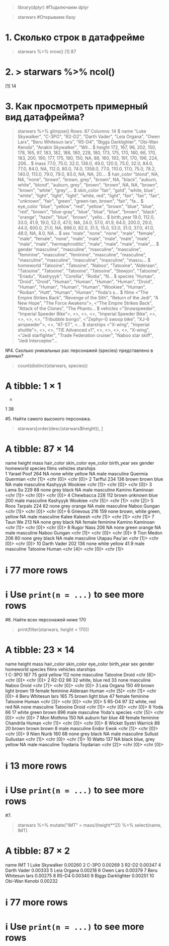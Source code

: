 > library(dplyr)  #Подключаем dplyr


> starwars  #Открываем базу


# 1. Сколько строк в датафрейме
> starwars %>% nrow()
[1] 87

# 2. > starwars %>% ncol()
[1] 14

# 3. Как просмотреть примерный вид датафрейма?
> starwars %>% glimpse()
Rows: 87
Columns: 14
$ name       <chr> "Luke Skywalker", "C-3PO", "R2-D2", "Darth Vader", "Leia Organa", "Owen Lars", "Beru Whitesun lars", "R5-D4", "Biggs Darklighter", "Obi-Wan Kenobi", "Anakin Skywalker", "Wil…
$ height     <int> 172, 167, 96, 202, 150, 178, 165, 97, 183, 182, 188, 180, 228, 180, 173, 175, 170, 180, 66, 170, 183, 200, 190, 177, 175, 180, 150, NA, 88, 160, 193, 191, 170, 196, 224, 206…
$ mass       <dbl> 77.0, 75.0, 32.0, 136.0, 49.0, 120.0, 75.0, 32.0, 84.0, 77.0, 84.0, NA, 112.0, 80.0, 74.0, 1358.0, 77.0, 110.0, 17.0, 75.0, 78.2, 140.0, 113.0, 79.0, 79.0, 83.0, NA, NA, 20.…
$ hair_color <chr> "blond", NA, NA, "none", "brown", "brown, grey", "brown", NA, "black", "auburn, white", "blond", "auburn, grey", "brown", "brown", NA, NA, "brown", "brown", "white", "grey",…
$ skin_color <chr> "fair", "gold", "white, blue", "white", "light", "light", "light", "white, red", "light", "fair", "fair", "fair", "unknown", "fair", "green", "green-tan, brown", "fair", "fa…
$ eye_color  <chr> "blue", "yellow", "red", "yellow", "brown", "blue", "blue", "red", "brown", "blue-gray", "blue", "blue", "blue", "brown", "black", "orange", "hazel", "blue", "brown", "yello…
$ birth_year <dbl> 19.0, 112.0, 33.0, 41.9, 19.0, 52.0, 47.0, NA, 24.0, 57.0, 41.9, 64.0, 200.0, 29.0, 44.0, 600.0, 21.0, NA, 896.0, 82.0, 31.5, 15.0, 53.0, 31.0, 37.0, 41.0, 48.0, NA, 8.0, NA…
$ sex        <chr> "male", "none", "none", "male", "female", "male", "female", "none", "male", "male", "male", "male", "male", "male", "male", "hermaphroditic", "male", "male", "male", "male",…
$ gender     <chr> "masculine", "masculine", "masculine", "masculine", "feminine", "masculine", "feminine", "masculine", "masculine", "masculine", "masculine", "masculine", "masculine", "mascu…
$ homeworld  <chr> "Tatooine", "Tatooine", "Naboo", "Tatooine", "Alderaan", "Tatooine", "Tatooine", "Tatooine", "Tatooine", "Stewjon", "Tatooine", "Eriadu", "Kashyyyk", "Corellia", "Rodia", "N…
$ species    <chr> "Human", "Droid", "Droid", "Human", "Human", "Human", "Human", "Droid", "Human", "Human", "Human", "Human", "Wookiee", "Human", "Rodian", "Hutt", "Human", "Human", "Yoda's s…
$ films      <list> <"The Empire Strikes Back", "Revenge of the Sith", "Return of the Jedi", "A New Hope", "The Force Awakens">, <"The Empire Strikes Back", "Attack of the Clones", "The Phanto…
$ vehicles   <list> <"Snowspeeder", "Imperial Speeder Bike">, <>, <>, <>, "Imperial Speeder Bike", <>, <>, <>, <>, "Tribubble bongo", <"Zephyr-G swoop bike", "XJ-6 airspeeder">, <>, "AT-ST", <…
$ starships  <list> <"X-wing", "Imperial shuttle">, <>, <>, "TIE Advanced x1", <>, <>, <>, <>, "X-wing", <"Jedi starfighter", "Trade Federation cruiser", "Naboo star skiff", "Jedi Interceptor"…

№4. Сколько уникальных рас персонажей (species) представлено в данных?
> count(distinct(starwars, species))
# A tibble: 1 × 1
      n
  <int>
1    38

#5. Найти самого высокого персонажа.
> starwars[order(desc(starwars$height)), ]
# A tibble: 87 × 14
   name         height  mass hair_color skin_color   eye_color     birth_year sex    gender    homeworld species  films     vehicles  starships
   <chr>         <int> <dbl> <chr>      <chr>        <chr>              <dbl> <chr>  <chr>     <chr>     <chr>    <list>    <list>    <list>   
 1 Yarael Poof     264    NA none       white        yellow              NA   male   masculine Quermia   Quermian <chr [1]> <chr [0]> <chr [0]>
 2 Tarfful         234   136 brown      brown        blue                NA   male   masculine Kashyyyk  Wookiee  <chr [1]> <chr [0]> <chr [0]>
 3 Lama Su         229    88 none       grey         black               NA   male   masculine Kamino    Kaminoan <chr [1]> <chr [0]> <chr [0]>
 4 Chewbacca       228   112 brown      unknown      blue               200   male   masculine Kashyyyk  Wookiee  <chr [5]> <chr [1]> <chr [2]>
 5 Roos Tarpals    224    82 none       grey         orange              NA   male   masculine Naboo     Gungan   <chr [1]> <chr [0]> <chr [0]>
 6 Grievous        216   159 none       brown, white green, yellow       NA   male   masculine Kalee     Kaleesh  <chr [1]> <chr [1]> <chr [1]>
 7 Taun We         213    NA none       grey         black               NA   female feminine  Kamino    Kaminoan <chr [1]> <chr [0]> <chr [0]>
 8 Rugor Nass      206    NA none       green        orange              NA   male   masculine Naboo     Gungan   <chr [1]> <chr [0]> <chr [0]>
 9 Tion Medon      206    80 none       grey         black               NA   male   masculine Utapau    Pau'an   <chr [1]> <chr [0]> <chr [0]>
10 Darth Vader     202   136 none       white        yellow              41.9 male   masculine Tatooine  Human    <chr [4]> <chr [0]> <chr [1]>
# ℹ 77 more rows
# ℹ Use `print(n = ...)` to see more rows

#6. Найти всех персонажей ниже 170
> print(filter(starwars, height < 170))
# A tibble: 23 × 14
   name                  height  mass hair_color skin_color  eye_color birth_year sex    gender    homeworld species        films     vehicles  starships
   <chr>                  <int> <dbl> <chr>      <chr>       <chr>          <dbl> <chr>  <chr>     <chr>     <chr>          <list>    <list>    <list>   
 1 C-3PO                    167    75 <NA>       gold        yellow           112 none   masculine Tatooine  Droid          <chr [6]> <chr [0]> <chr [0]>
 2 R2-D2                     96    32 <NA>       white, blue red               33 none   masculine Naboo     Droid          <chr [7]> <chr [0]> <chr [0]>
 3 Leia Organa              150    49 brown      light       brown             19 female feminine  Alderaan  Human          <chr [5]> <chr [1]> <chr [0]>
 4 Beru Whitesun lars       165    75 brown      light       blue              47 female feminine  Tatooine  Human          <chr [3]> <chr [0]> <chr [0]>
 5 R5-D4                     97    32 <NA>       white, red  red               NA none   masculine Tatooine  Droid          <chr [1]> <chr [0]> <chr [0]>
 6 Yoda                      66    17 white      green       brown            896 male   masculine <NA>      Yoda's species <chr [5]> <chr [0]> <chr [0]>
 7 Mon Mothma               150    NA auburn     fair        blue              48 female feminine  Chandrila Human          <chr [1]> <chr [0]> <chr [0]>
 8 Wicket Systri Warrick     88    20 brown      brown       brown              8 male   masculine Endor     Ewok           <chr [1]> <chr [0]> <chr [0]>
 9 Nien Nunb                160    68 none       grey        black             NA male   masculine Sullust   Sullustan      <chr [1]> <chr [0]> <chr [1]>
10 Watto                    137    NA black      blue, grey  yellow            NA male   masculine Toydaria  Toydarian      <chr [2]> <chr [0]> <chr [0]>
# ℹ 13 more rows
# ℹ Use `print(n = ...)` to see more rows

#7.
> starwars %>% mutate("IMT" = mass/(height**2)) %>% select(name, IMT)
# A tibble: 87 × 2
   name                   IMT
   <chr>                <dbl>
 1 Luke Skywalker     0.00260
 2 C-3PO              0.00269
 3 R2-D2              0.00347
 4 Darth Vader        0.00333
 5 Leia Organa        0.00218
 6 Owen Lars          0.00379
 7 Beru Whitesun lars 0.00275
 8 R5-D4              0.00340
 9 Biggs Darklighter  0.00251
10 Obi-Wan Kenobi     0.00232
# ℹ 77 more rows
# ℹ Use `print(n = ...)` to see more rows
> 
